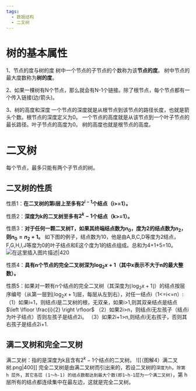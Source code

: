 ```yaml
---
tags:
  - 数据结构
  - 二叉树
---
```

# 树的基本属性

1、节点的度与树的度 
	树中一个节点的子节点的个数称为该**节点的度**。  树中节点的最大度数称为**树的度**。

2、如果一棵树有N个节点，那么就会有N-1个链接。除了根节点，每个节点都有一个传入链接(边/箭头)。

3、树的高度和深度
	一个节点的深度就是从根节点到该节点的路径长度，也就是箭头个数。根节点的深度定义为0。
	一个节点的高度就是从该节点到一个叶子节点的最长路径。叶子节点的高度为0。
	树的高度也就是根节点的高度。

# 二叉树

每个节点，最多只能有两个子节点的树。

## 二叉树的性质

性质1：**在二叉树的第i层上至多有$2^{i-1}$个结点（i>=1）。**

性质2：**深度为k的二叉树至多有$2^k-1$个结点（k>=1）。**

性质3：**对于任何一颗二叉树T，如果其终端结点数为$n_{0}$，度为2的结点数为$n_{2}$，则$n_{0}=n_{2}+1$。**
如下图的例子，结点数为10，他是由A,B,C,D等度为2结点，F,G,H,I,J等度为0的叶子结点和E这个度为1的结点组成。总和为4+1+5=10。  
![在这里插入图片描述|420](https://img-blog.csdnimg.cn/20200619174742807.png#pic_center)

性质4：**具有n个节点的完全二叉树深为$\log_{2}{x} + 1$（其中x表示不大于n的最大整数）。**

性质5：如果对一颗有n个结点的完全二叉树（其深度为$\left \lfloor \log_{2}{x} + 1 \right \rfloor$）的结点按层序编号（从第一层到$\left \lfloor \log_{2}{x} + 1 \right \rfloor$层，每层从左到右），对任一结点i（1<=i<=n）:
（1）如果i=1，则结点i是二叉树的根，无双亲，如果i>1,则其双亲结点是结点$\left \lfloor \frac{i}{2} \right \rfloor$
（2）如果2i>n，则结点i无左孩子（结点i为叶子结点）否则左孩子是结点2i。
（3）如果2i+1>n,则结点i无右孩子，否则其右孩子是结点2i+1.

## 满二叉树和完全二叉树

满二叉树：指的是深度为k且含有$2^k-1$个结点的二叉树。
![[（图解4）满二叉树.png|400]]
完全二叉树是由满二叉树而引出来的，若设二叉树的`深度为h`，`除第 h 层外`，`其它各层 (1～h-1) 的结点数都达到最大个数(即1~h-1层为一个满二叉树)`，第 h 层所有的结点都连续集中在最左边，这就是完全二叉树。